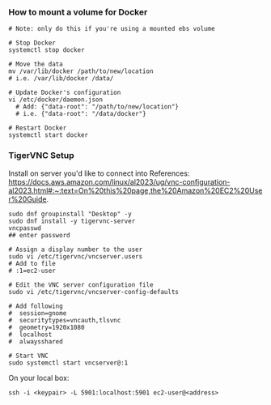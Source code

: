 
### How to mount a volume for Docker

```
# Note: only do this if you're using a mounted ebs volume 

# Stop Docker
systemctl stop docker

# Move the data
mv /var/lib/docker /path/to/new/location
# i.e. /var/lib/docker /data/

# Update Docker's configuration
vi /etc/docker/daemon.json
  # Add: {"data-root": "/path/to/new/location"}
  # i.e. {"data-root": "/data/docker"}

# Restart Docker
systemctl start docker
```

### TigerVNC Setup

Install on server you'd like to connect into
References: https://docs.aws.amazon.com/linux/al2023/ug/vnc-configuration-al2023.html#:~:text=On%20this%20page,the%20Amazon%20EC2%20User%20Guide.
```
sudo dnf groupinstall "Desktop" -y
sudo dnf install -y tigervnc-server
vncpasswd
## enter password

# Assign a display number to the user
sudo vi /etc/tigervnc/vncserver.users
# Add to file
# :1=ec2-user

# Edit the VNC server configuration file
sudo vi /etc/tigervnc/vncserver-config-defaults

# Add following
#  session=gnome
#  securitytypes=vncauth,tlsvnc
#  geometry=1920x1080
#  localhost
#  alwaysshared

# Start VNC
sudo systemctl start vncserver@:1
```

On your local box:
```
ssh -i <keypair> -L 5901:localhost:5901 ec2-user@<address>
```
